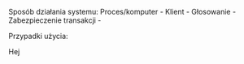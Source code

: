 Sposób działania systemu:
Proces/komputer - 
Klient - 
Głosowanie - 
Zabezpieczenie transakcji - 

Przypadki użycia:


Hej
